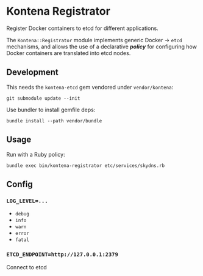 # Kontena Registrator

Register Docker containers to etcd for different applications.

The `Kontena::Registrator` module implements generic Docker -> `etcd` mechanisms, and allows the use of a declarative ***policy*** for configuring how Docker containers are translated into etcd nodes.

## Development

This needs the `kontena-etcd` gem vendored under `vendor/kontena`:

`git submodule update --init`

Use bundler to install gemfile deps:

`bundle install --path vendor/bundle`

## Usage

Run with a Ruby policy:

`bundle exec bin/kontena-registrator etc/services/skydns.rb`

## Config

### `LOG_LEVEL=...`

* `debug`
* `info`
* `warn`
* `error`
* `fatal`

### `ETCD_ENDPOINT=http://127.0.0.1:2379`

Connect to etcd
